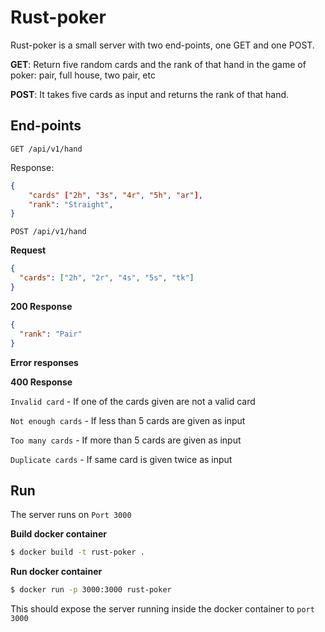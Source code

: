 # Rust-poker

Rust-poker is a small server with two end-points, one GET and one POST.

**GET**: Return five random cards and the rank of that hand in the game of poker: pair, full house, two pair, etc

**POST**: It takes five cards as input and returns the rank of that hand.

## End-points

`GET /api/v1/hand`

Response:

```json
{
	"cards" ["2h", "3s", "4r", "5h", "ar"],
    "rank": "Straight",
}
```

`POST /api/v1/hand`

**Request**

```json
{
  "cards": ["2h", "2r", "4s", "5s", "tk"]
}
```

**200 Response**

```json
{
  "rank": "Pair"
}
```

**Error responses**

**400 Response**

`Invalid card` - If one of the cards given are not a valid card

`Not enough cards` - If less than 5 cards are given as input

`Too many cards` - If more than 5 cards are given as input

`Duplicate cards` - If same card is given twice as input

## Run

The server runs on `Port 3000`

**Build docker container**

```bash
$ docker build -t rust-poker .
```

**Run docker container**

```bash
$ docker run -p 3000:3000 rust-poker
```

This should expose the server running inside the docker container to `port 3000`
